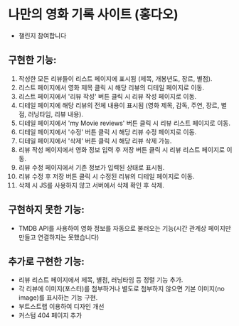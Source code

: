 # 나만의 영화 기록 사이트 (홍다오)
- 챌린지 참여합니다

## 구현한 기능:
1. 작성한 모든 리뷰들이 리스트 페이지에 표시됨 (제목, 개봉년도, 장르, 별점).
2. 리스트 페이지에서 영화 제목 클릭 시 해당 리뷰의 디테일 페이지로 이동.
3. 리스트 페이지에서 '리뷰 작성' 버튼 클릭 시 리뷰 작성 페이지로 이동.
4. 디테일 페이지에 해당 리뷰의 전체 내용이 표시됨 (영화 제목, 감독, 주연, 장르, 별점, 러닝타임, 리뷰 내용).
5. 디테일 페이지에서 'my Movie reviews' 버튼 클릭 시 리뷰 리스트 페이지로 이동.
6. 디테일 페이지에서 '수정' 버튼 클릭 시 해당 리뷰 수정 페이지로 이동.
7. 디테일 페이지에서 '삭제' 버튼 클릭 시 해당 리뷰 삭제 가능.
8. 리뷰 작성 페이지에서 영화 정보 입력 후 저장 버튼 클릭 시 리뷰 리스트 페이지로 이동.
9. 리뷰 수정 페이지에서 기존 정보가 입력된 상태로 표시됨.
10. 리뷰 수정 후 저장 버튼 클릭 시 수정된 리뷰의 디테일 페이지로 이동.
11. 삭제 시 JS를 사용하지 않고 서버에서 삭제 확인 후 삭제.

## 구현하지 못한 기능:
- TMDB API를 사용하여 영화 정보를 자동으로 불러오는 기능(시간 관계상 페이지만 만들고 연결하지는 못했습니다)

## 추가로 구현한 기능:
- 리뷰 리스트 페이지에서 제목, 별점, 러닝타임 등 정렬 기능 추가.
- 각 리뷰에 이미지(포스터)를 첨부하거나 별도로 첨부하지 않으면 기본 이미지(no image)를 표시하는 기능 구현.
- 부트스트랩 이용하여 디자인 개선
- 커스텀 404 페이지 추가